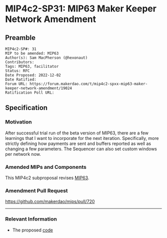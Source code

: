 # MIP4c2-SP31: MIP63 Maker Keeper Network Amendment

## Preamble

```
MIP4c2-SP#: 31
MIP to be amended: MIP63
Author(s): Sam MacPherson (@hexonaut)
Contributors:
Tags: MIP63, facilitator
Status: RFC
Date Proposed: 2022-12-02
Date Ratified: 
Forum URL: https://forum.makerdao.com/t/mip4c2-spxx-mip63-maker-keeper-network-amendment/19024
Ratification Poll URL: 
```

## Specification

### Motivation

After successful trial run of the beta version of MIP63, there are a few learnings that I want to incorporate for the next iteration. Specifically, more strictly defining how payments are sent and buffers reported as well as changing a few parameters. The Sequencer can also set custom windows per network now.

### Amended MIPs and Components

This MIP4c2 subproposal revises [MIP63](https://mips.makerdao.com/mips/details/MIP63).

### Amendment Pull Request

https://github.com/makerdao/mips/pull/720

---

### Relevant Information

* The proposed [code](https://github.com/makerdao/dss-cron)
